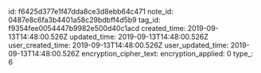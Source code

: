 id: f6425d377e1f47dda8ce3d8ebb64c471
note_id: 0487e8c6fa3b4401a58c29bdbff4d5b9
tag_id: f9354fee0054447b9982e500d40c1acd
created_time: 2019-09-13T14:48:00.526Z
updated_time: 2019-09-13T14:48:00.526Z
user_created_time: 2019-09-13T14:48:00.526Z
user_updated_time: 2019-09-13T14:48:00.526Z
encryption_cipher_text: 
encryption_applied: 0
type_: 6